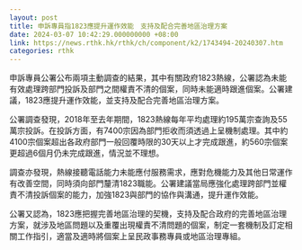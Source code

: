 ```yaml
---
layout: post
title: 申訴專員指1823應提升運作效能　支持及配合完善地區治理方案
date: 2024-03-07 10:42:29.000000000 +08:00
link: https://news.rthk.hk/rthk/ch/component/k2/1743494-20240307.htm
categories: rthk
---
```


申訴專員公署公布兩項主動調查的結果，其中有關政府1823熱線，公署認為未能有效處理跨部門投訴及部門之間權責不清的個案，同時未能適時跟進個案。公署建議，1823應提升運作效能，並支持及配合完善地區治理方案。

公署調查發現，2018年至去年期間，1823熱線每年平均處理約195萬宗查詢及55萬宗投訴。在投訴方面，有7400宗因為部門拒收而須透過上呈機制處理。其中約4100宗個案超出各政府部門一般回覆時限的30天以上才完成跟進，約560宗個案更超過6個月仍未完成跟進，情況並不理想。

調查亦發現，熱線接聽電話能力未能應付服務需求，應對危機能力及其他日常運作有改善空間，同時須向部門釐清1823職能。公署建議當局應強化處理跨部門並權責不清投訴個案的能力，加強1823與部門的協作與溝通，提升運作效能。

公署又認為，1823應把握完善地區治理的契機，支持及配合政府的完善地區治理方案，就涉及地區問題以及重覆出現權責不清問題的個案，制定一套機制及訂定相關工作指引，適當及適時將個案上呈民政事務專員或地區治理專組。
